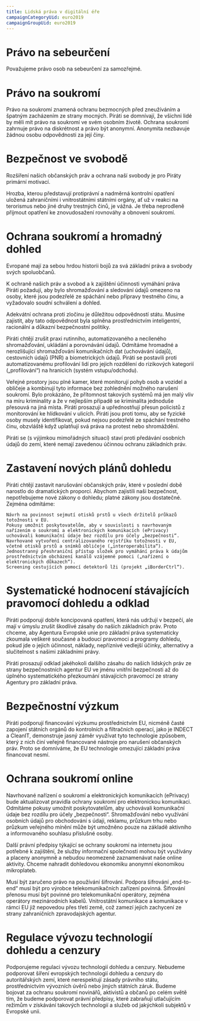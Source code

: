 ```yaml
---
title: Lidská práva v digitální éře
campaignCategoryUid: euro2019
campaignGroupUid: euro2019
---
```


# Právo na sebeurčení

Považujeme právo osob na sebeurčení za samozřejmé.
# Právo na soukromí

Právo na soukromí znamená ochranu bezmocných před zneužíváním a špatným zacházením ze strany mocných. Piráti se domnívají, že všichni lidé by měli mít právo na soukromí ve svém osobním životě. Ochrana soukromí zahrnuje právo na diskrétnost a právo být anonymní. Anonymita nezbavuje žádnou osobu odpovědnosti za její činy.
# Bezpečnost ve svobodě

Rozšíření našich občanských práv a ochrana naší svobody je pro Piráty primární motivací.

Hrozba, kterou představují protiprávní a nadměrná kontrolní opatření uložená zahraničními i vnitrostátními státními orgány, ať už v reakci na terorismus nebo jiné druhy trestných činů, je vážná. Je třeba neprodleně přijmout opatření ke znovudosažení rovnováhy a obnovení soukromí.
# Ochrana soukromí a hromadný dohled

Evropané mají za sebou hrdou historii bojů za svá základní práva a svobody svých spoluobčanů.

K ochraně našich práv a svobod a k zajištění účinnosti vymáhání práva Piráti požadují, aby bylo shromažďování a sledování údajů omezeno na osoby, které jsou podezřelé ze spáchání nebo přípravy trestného činu, a vyžadovalo soudní schválení a dohled.

Adekvátní ochrana proti zločinu je důležitou odpovědností státu. Musíme zajistit, aby tato odpovědnost byla splněna prostřednictvím inteligentní, racionální a důkazní bezpečnostní politiky.

Piráti chtějí zrušit praxi rutinního, automatizovaného a necíleného shromažďování, ukládání a porovnávání údajů. Odmítáme hromadné a nerozlišující shromažďování komunikačních dat (uchovávání údajů), cestovních údajů (PNR) a biometrických údajů. Piráti se postavili proti automatizovanému profilování lidí pro jejich rozdělení do rizikových kategorií („profilování“) na hranicích (systém vstupu/odchodu).

Veřejné prostory jsou plné kamer, které monitorují pohyb osob a vozidel a obličeje a kombinují tyto informace bez zohlednění možného narušení soukromí. Bylo prokázáno, že přítomnost takových systémů má jen malý vliv na míru kriminality a že v nejlepším případě se kriminalita jednoduše přesouvá na jiná místa. Piráti prosazují a upřednostňují přesun policistů z monitorování ke hlídkování v ulicích. Piráti jsou proti tomu, aby se fyzické osoby musely identifikovat, pokud nejsou podezřelé ze spáchání trestného činu, obzvláště když uplatňují svá práva na protest nebo shromáždění.

Piráti se (s výjimkou mimořádných situací) staví proti předávání osobních údajů do zemí, které nemají zavedenou účinnou ochranu základních práv.
# Zastavení nových plánů dohledu

Piráti chtějí zastavit narušování občanských práv, které v poslední době narostlo do dramatických proporcí. Abychom zajistili naši bezpečnost, nepotřebujeme nové zákony o dohledu; platné zákony jsou dostatečné.
Zejména odmítáme:

    Návrh na povinnost sejmutí otisků prstů u všech držitelů průkazů totožnosti v EU.
    Pokusy umožnit poskytovatelům, aby v souvislosti s navrhovaným nařízením o soukromí a elektronických komunikacích (ePrivacy) uchovávali komunikační údaje bez rozdílu pro účely „bezpečnosti“.
    Navrhované vytvoření centralizovaného rejstříku totožnosti v EU, včetně otisků prstů a snímků obličeje („interoperabilita“).
    Jednostranný přeshraniční přístup složek pro vymáhání práva k údajům prostřednictvím obcházení kanálů vzájemné pomoci („nařízení o elektronických důkazech“).
    Screening cestujících pomocí detektorů lži (projekt „iBorderCtrl“).

# Systematické hodnocení stávajících pravomocí dohledu a odklad

Piráti podporují dobře koncipovaná opatření, která nás udržují v bezpečí, ale mají v úmyslu zrušit škodlivé zásahy do našich základních práv. Proto chceme, aby Agentura Evropské unie pro základní práva systematicky zkoumala veškeré současné a budoucí pravomoci a programy dohledu, pokud jde o jejich účinnost, náklady, nepříznivé vedlejší účinky, alternativy a slučitelnost s našimi základními právy.

Piráti prosazují odklad jakéhokoli dalšího zásahu do našich lidských práv ze strany bezpečnostních agentur EU ve jménu vnitřní bezpečnosti až do úplného systematického přezkoumání stávajících pravomocí ze strany Agentury pro základní práva.
# Bezpečnostní výzkum

Piráti podporují financování výzkumu prostřednictvím EU, nicméně časté zapojení státních orgánů do kontrolních a filtračních operací, jako je INDECT a CleanIT, demonstruje jasný záměr využívat tyto technologie způsobem, který z nich činí veřejně financované nástroje pro narušení občanských práv. Proto se domníváme, že EU technologie omezující základní práva financovat nesmí.
# Ochrana soukromí online

Navrhované nařízení o soukromí a elektronických komunikacích (ePrivacy) bude aktualizovat pravidla ochrany soukromí pro elektronickou komunikaci. Odmítáme pokusy umožnit poskytovatelům, aby uchovávali komunikační údaje bez rozdílu pro účely „bezpečnosti“. Shromažďování nebo využívání osobních údajů pro obchodování s údaji, reklamu, průzkum trhu nebo průzkum veřejného mínění může být umožněno pouze na základě aktivního a informovaného souhlasu příslušné osoby.

Další právní předpisy týkající se ochrany soukromí na internetu jsou potřebné k zajištění, že služby informační společnosti mohou být využívány a placeny anonymně a nebudou neomezeně zaznamenávat naše online aktivity. Chceme nahradit dohledovou ekonomiku anonymní ekonomikou mikroplateb.

Musí být zaručeno právo na používání šifrování. Podpora šifrování „end-to-end“ musí být pro výrobce telekomunikačních zařízení povinná. Šifrování přenosu musí být povinné pro telekomunikační operátory, zejména operátory mezinárodních kabelů. Vnitrostátní komunikace a komunikace v rámci EU již nepovedou přes třetí země, což zamezí jejich zachycení ze strany zahraničních zpravodajských agentur.
# Regulace vývozu technologií dohledu a cenzury

Podporujeme regulaci vývozu technologií dohledu a cenzury. Nebudeme podporovat šíření evropských technologií dohledu a cenzury do autoritářských zemí, které nerespektují zásady právního státu, prostřednictvím vývozních úvěrů nebo jiných státních záruk. Budeme bojovat za ochranu soukromí novinářů, aktivistů a občanů po celém světě tím, že budeme podporovat právní předpisy, které zabraňují utlačujícím režimům v získávání takových technologií a služeb od jakýchkoli subjektů v Evropské unii.
